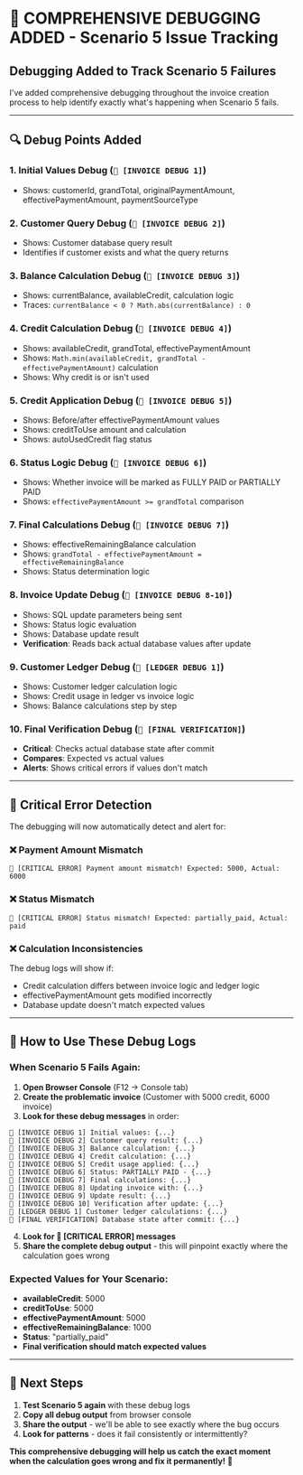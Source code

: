 # 🐛 COMPREHENSIVE DEBUGGING ADDED - Scenario 5 Issue Tracking

## Debugging Added to Track Scenario 5 Failures

I've added comprehensive debugging throughout the invoice creation process to help identify exactly what's happening when Scenario 5 fails.

---

## 🔍 Debug Points Added

### 1. **Initial Values Debug** (`🐛 [INVOICE DEBUG 1]`)
- Shows: customerId, grandTotal, originalPaymentAmount, effectivePaymentAmount, paymentSourceType

### 2. **Customer Query Debug** (`🐛 [INVOICE DEBUG 2]`)  
- Shows: Customer database query result
- Identifies if customer exists and what the query returns

### 3. **Balance Calculation Debug** (`🐛 [INVOICE DEBUG 3]`)
- Shows: currentBalance, availableCredit, calculation logic
- Traces: `currentBalance < 0 ? Math.abs(currentBalance) : 0`

### 4. **Credit Calculation Debug** (`🐛 [INVOICE DEBUG 4]`)
- Shows: availableCredit, grandTotal, effectivePaymentAmount  
- Shows: `Math.min(availableCredit, grandTotal - effectivePaymentAmount)` calculation
- Shows: Why credit is or isn't used

### 5. **Credit Application Debug** (`🐛 [INVOICE DEBUG 5]`)
- Shows: Before/after effectivePaymentAmount values
- Shows: creditToUse amount and calculation
- Shows: autoUsedCredit flag status

### 6. **Status Logic Debug** (`🐛 [INVOICE DEBUG 6]`)
- Shows: Whether invoice will be marked as FULLY PAID or PARTIALLY PAID
- Shows: `effectivePaymentAmount >= grandTotal` comparison

### 7. **Final Calculations Debug** (`🐛 [INVOICE DEBUG 7]`)
- Shows: effectiveRemainingBalance calculation
- Shows: `grandTotal - effectivePaymentAmount = effectiveRemainingBalance`
- Shows: Status determination logic

### 8. **Invoice Update Debug** (`🐛 [INVOICE DEBUG 8-10]`)
- Shows: SQL update parameters being sent
- Shows: Status logic evaluation
- Shows: Database update result
- **Verification**: Reads back actual database values after update

### 9. **Customer Ledger Debug** (`🐛 [LEDGER DEBUG 1]`)
- Shows: Customer ledger calculation logic
- Shows: Credit usage in ledger vs invoice logic
- Shows: Balance calculations step by step

### 10. **Final Verification Debug** (`🐛 [FINAL VERIFICATION]`)
- **Critical**: Checks actual database state after commit
- **Compares**: Expected vs actual values
- **Alerts**: Shows critical errors if values don't match

---

## 🚨 Critical Error Detection

The debugging will now automatically detect and alert for:

### ❌ Payment Amount Mismatch
```
🚨 [CRITICAL ERROR] Payment amount mismatch! Expected: 5000, Actual: 6000
```

### ❌ Status Mismatch  
```
🚨 [CRITICAL ERROR] Status mismatch! Expected: partially_paid, Actual: paid
```

### ❌ Calculation Inconsistencies
The debug logs will show if:
- Credit calculation differs between invoice logic and ledger logic
- effectivePaymentAmount gets modified incorrectly
- Database update doesn't match expected values

---

## 🎯 How to Use These Debug Logs

### When Scenario 5 Fails Again:

1. **Open Browser Console** (F12 → Console tab)
2. **Create the problematic invoice** (Customer with 5000 credit, 6000 invoice)
3. **Look for these debug messages** in order:

```
🐛 [INVOICE DEBUG 1] Initial values: {...}
🐛 [INVOICE DEBUG 2] Customer query result: {...}  
🐛 [INVOICE DEBUG 3] Balance calculation: {...}
🐛 [INVOICE DEBUG 4] Credit calculation: {...}
🐛 [INVOICE DEBUG 5] Credit usage applied: {...}
🐛 [INVOICE DEBUG 6] Status: PARTIALLY PAID - {...}
🐛 [INVOICE DEBUG 7] Final calculations: {...}
🐛 [INVOICE DEBUG 8] Updating invoice with: {...}
🐛 [INVOICE DEBUG 9] Update result: {...}
🐛 [INVOICE DEBUG 10] Verification after update: {...}
🐛 [LEDGER DEBUG 1] Customer ledger calculations: {...}
🐛 [FINAL VERIFICATION] Database state after commit: {...}
```

4. **Look for 🚨 [CRITICAL ERROR] messages**
5. **Share the complete debug output** - this will pinpoint exactly where the calculation goes wrong

### Expected Values for Your Scenario:
- **availableCredit**: 5000
- **creditToUse**: 5000  
- **effectivePaymentAmount**: 5000
- **effectiveRemainingBalance**: 1000
- **Status**: "partially_paid"
- **Final verification should match expected values**

---

## 🔧 Next Steps

1. **Test Scenario 5 again** with these debug logs
2. **Copy all debug output** from browser console
3. **Share the output** - we'll be able to see exactly where the bug occurs
4. **Look for patterns** - does it fail consistently or intermittently?

**This comprehensive debugging will help us catch the exact moment when the calculation goes wrong and fix it permanently!** 🎯
